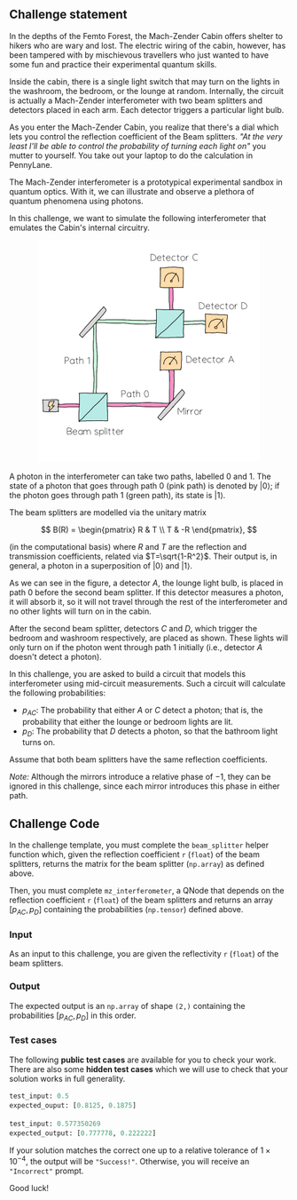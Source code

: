## Challenge statement

In the depths of the Femto Forest, the Mach-Zender Cabin offers shelter to hikers who are wary and lost. The electric wiring of the cabin, however, has been tampered with by mischievous travellers who just wanted to have some fun and practice their experimental quantum skills.

Inside the cabin, there is a single light switch that may turn on the lights in the washroom, the bedroom, or the lounge at random. Internally, the circuit is actually a Mach-Zender interferometer with two beam splitters and detectors placed in each arm. Each detector triggers a particular light bulb.

As you enter the Mach-Zender Cabin, you realize that there's a dial which lets you control the reflection coefficient of the Beam splitters. *"At the very least I'll be able to control the probability of turning each light on"* you mutter to yourself. You take out your laptop to do the calculation in PennyLane.

The Mach-Zender interferometer is a prototypical experimental sandbox in quantum optics. With it, we can illustrate and observe a plethora of quantum phenomena using photons. 

In this challenge, we want to simulate the following interferometer that emulates the Cabin's internal circuitry.


<p align="center">
<img src="./images/mach_zender.png" width="400"/>
</p>


A photon in the interferometer can take two paths, labelled $0$ and $1.$ The state of a photon that goes through path $0$ (pink path) is denoted by $\vert 0 \rangle;$ if the photon goes through path $1$ (green path), its state is $\vert 1 \rangle$.   

The beam splitters are modelled via the unitary matrix

$$ B(R) = \begin{pmatrix} R & T \\ T & -R \end{pmatrix}, $$

(in the computational basis) where $R$ and $T$ are the reflection and transmission coefficients, related via $T=\sqrt{1-R^2}$. Their output is, in general, a photon in a superposition of $\vert 0 \rangle$ and $\vert 1 \rangle$. 

As we can see in the figure, a detector $A$, the lounge light bulb, is placed in path $0$ before the second beam splitter. If this detector measures a photon, it will absorb it, so it will not travel through the rest of the interferometer and no other lights will turn on in the cabin.

After the second beam splitter, detectors $C$ and $D$, which trigger the bedroom and washroom respectively, are placed as shown. These lights will only turn on if the photon went through path $1$ initially (i.e., detector $A$ doesn't detect a photon).

In this challenge, you are asked to build a circuit that models this interferometer using mid-circuit measurements. Such a circuit will calculate the following probabilities:

- $p_{AC}:$ The probability that either $A$ or $C$ detect a photon; that is, the probability that either the lounge or bedroom lights are lit.
- $p_{D}:$ The probability that $D$ detects a photon, so that the bathroom light turns on.

Assume that both beam splitters have the same reflection coefficients.

*Note:* Although the mirrors introduce a relative phase of $-1$, they can be ignored in this challenge, since each mirror introduces this phase in either path.

## Challenge Code

In the challenge template, you must complete the `beam_splitter` helper function which, given the reflection coefficient `r` (`float`) of the beam splitters, returns the matrix for the beam splitter (`np.array`) as defined above.

Then, you must complete `mz_interferometer`, a QNode that depends on the reflection coefficient `r` (`float`) of the beam splitters and returns an array $[p_{AC}, p_D]$ containing the probabilities (`np.tensor`) defined above. 

### Input

As an input to this challenge, you are given the reflectivity `r` (`float`) of the beam splitters. 

### Output

The expected output is an `np.array` of shape `(2,)` containing the probabilities  $[p_{AC}, p_D]$ in this order. 

### Test cases

The following **public test cases** are available for you to check your work. There are also some **hidden test cases** which we will use to check that your solution works in full generality.

```python
test_input: 0.5
expected_ouput: [0.8125, 0.1875]

test_input: 0.577350269
expected_output: [0.777778, 0.222222]
```

If your solution matches the correct one up to a relative tolerance of $1\times 10^{-4}$, the output will be `"Success!"`. Otherwise, you will receive an `"Incorrect"` prompt.

Good luck!